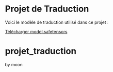 # Projet de Traduction

Voici le modèle de traduction utilisé dans ce projet :

[Télécharger model.safetensors](https://drive.google.com/uc?id=1Va-CY5eGbi497Zwlq3wkbisC1S3NNfjK&export=download)

# projet_traduction
by moon
